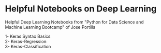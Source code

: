 # Helpful Notebooks on Deep Learning

Helpful Deep Learning Notebooks from "Python for Data Science and Machine Learning Bootcamp" of Jose Portilla

1- Keras Syntax Basics    
2- Keras-Regression   
3- Keras-Classification
